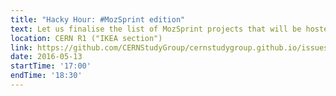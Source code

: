 ```yaml
---
title: "Hacky Hour: #MozSprint edition"
text: Let us finalise the list of MozSprint projects that will be hosted at CERN
location: CERN R1 ("IKEA section")
link: https://github.com/CERNStudyGroup/cernstudygroup.github.io/issues/49
date: 2016-05-13
startTime: '17:00'
endTime: '18:30'
---
```

